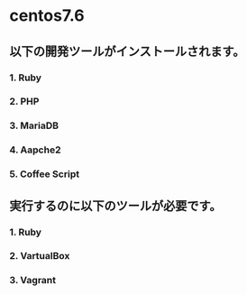 # centos7.6 
## 以下の開発ツールがインストールされます。
### 1. Ruby
### 2. PHP
### 3. MariaDB
### 4. Aapche2
### 5. Coffee Script

## 実行するのに以下のツールが必要です。
### 1. Ruby
### 2. VartualBox
### 3. Vagrant
